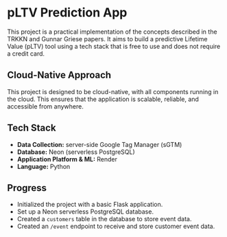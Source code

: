 # pLTV Prediction App

This project is a practical implementation of the concepts described in the TRKKN and Gunnar Griese papers. It aims to build a predictive Lifetime Value (pLTV) tool using a tech stack that is free to use and does not require a credit card.

## Cloud-Native Approach

This project is designed to be cloud-native, with all components running in the cloud. This ensures that the application is scalable, reliable, and accessible from anywhere.

## Tech Stack

*   **Data Collection:** server-side Google Tag Manager (sGTM)
*   **Database:** Neon (serverless PostgreSQL)
*   **Application Platform & ML:** Render
*   **Language:** Python

## Progress

*   Initialized the project with a basic Flask application.
*   Set up a Neon serverless PostgreSQL database.
*   Created a `customers` table in the database to store event data.
*   Created an `/event` endpoint to receive and store customer event data.